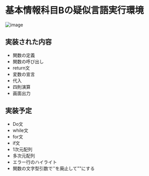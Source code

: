 # 基本情報科目Bの疑似言語実行環境
![image](https://user-images.githubusercontent.com/75883535/220145832-4fac1a57-7cb3-4978-88c0-363358608f45.png)

## 実装された内容
- 関数の定義
- 関数の呼び出し
- return文
- 変数の宣言
- 代入
- 四則演算
- 画面出力

## 実装予定
- Do文
- while文
- for文
- if文
- 1次元配列
- 多次元配列
- エラー行のハイライト
- 関数の文字型引数で''を廃止して""にする
